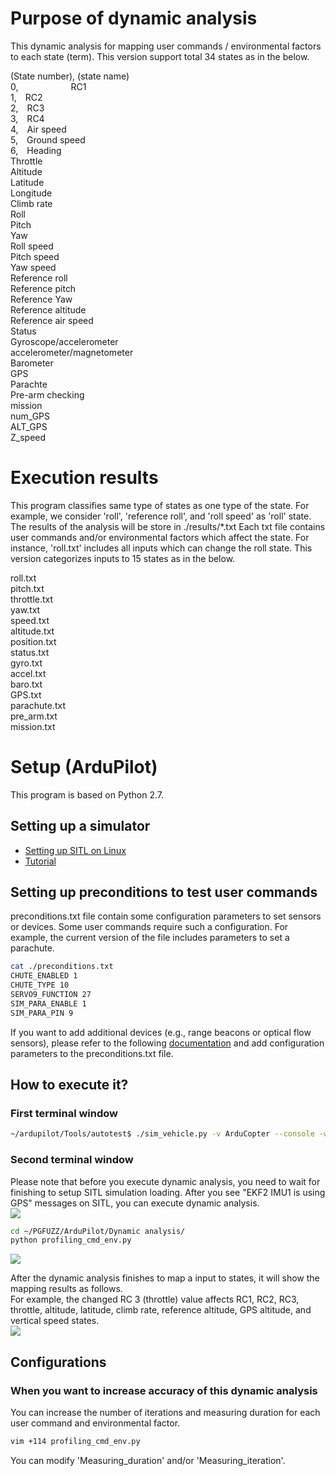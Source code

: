 # Purpose of dynamic analysis
This dynamic analysis for mapping user commands / environmental factors to each state (term).
This version support total 34 states as in the below.

(State number), (state name)<br>
0,&emsp;&emsp;&emsp;&emsp;&emsp;&emsp;RC1<br>
1,&emsp;RC2<br>
2,&emsp;RC3<br>
3,&emsp;RC4<br>
4,&emsp;Air speed<br>
5,&emsp;Ground speed<br>
6,&emsp;Heading<br>
Throttle<br>
Altitude<br>
Latitude<br>
Longitude<br>
Climb rate<br>
Roll<br>
Pitch<br>
Yaw<br>
Roll speed<br>
Pitch speed<br>
Yaw speed<br>
Reference roll<br>
Reference pitch<br>
Reference Yaw<br>
Reference altitude<br>
Reference air speed<br>
Status<br>
Gyroscope/accelerometer<br>
accelerometer/magnetometer<br>
Barometer<br>
GPS<br>
Parachte<br>
Pre-arm checking<br>
mission<br>
num_GPS<br>
ALT_GPS<br>
Z_speed<br>

# Execution results
This program classifies same type of states as one type of the state.
For example, we consider 'roll', 'reference roll', and 'roll speed' as 'roll' state.
The results of the analysis will be store in ./results/*.txt
Each txt file contains user commands and/or environmental factors which affect the state.
For instance, 'roll.txt' includes all inputs which can change the roll state.
This version categorizes inputs to 15 states as in the below.

roll.txt<br>
pitch.txt<br>
throttle.txt<br>
yaw.txt<br>
speed.txt<br>
altitude.txt<br>
position.txt<br>
status.txt<br>
gyro.txt<br>
accel.txt<br>
baro.txt<br>
GPS.txt<br>
parachute.txt<br>
pre_arm.txt<br>
mission.txt<br>

# Setup (ArduPilot)
This program is based on Python 2.7.

## Setting up a simulator
- <a href="https://ardupilot.org/dev/docs/setting-up-sitl-on-linux.html" target="_blank"> Setting up SITL on Linux </a>
- <a href="https://ardupilot.org/dev/docs/copter-sitl-mavproxy-tutorial.html" target="_blank"> Tutorial</a>

## Setting up preconditions to test user commands
preconditions.txt file contain some configuration parameters to set sensors or devices. Some user commands require such a configuration. For example, the current version of the file includes parameters to set a parachute. 
```bash
cat ./preconditions.txt
CHUTE_ENABLED 1
CHUTE_TYPE 10
SERVO9_FUNCTION 27
SIM_PARA_ENABLE 1
SIM_PARA_PIN 9
```
If you want to add additional devices (e.g., range beacons or optical flow sensors), please refer to the following <a href="https://ardupilot.org/dev/docs/copter-sitl-mavproxy-tutorial.html" target="_blank">documentation</a> and add configuration parameters to the preconditions.txt file.

## How to execute it?
### First terminal window
```bash
~/ardupilot/Tools/autotest$ ./sim_vehicle.py -v ArduCopter --console -w --map
```

### Second terminal window <br>
Please note that before you execute dynamic analysis, you need to wait for finishing to setup SITL simulation loading. After you see "EKF2 IMU1 is using GPS" messages on SITL, you can execute dynamic analysis.<br>
<img src="https://github.com/purseclab/PGFUZZ/blob/main/ArduPilot/Dynamic%20analysis/example/dynamic_ex1.jpg"> <br>


```bash
cd ~/PGFUZZ/ArduPilot/Dynamic analysis/
python profiling_cmd_env.py
```

<img src="https://github.com/purseclab/PGFUZZ/blob/main/ArduPilot/Dynamic%20analysis/example/dynamic_ex2.jpg">

After the dynamic analysis finishes to map a input to states, it will show the mapping results as follows.<br>
For example, the changed RC 3 (throttle) value affects RC1, RC2, RC3, throttle, altitude, latitude, climb rate, reference altitude, GPS altitude, and vertical speed states.<br>
<img src="https://github.com/purseclab/PGFUZZ/blob/main/ArduPilot/Dynamic%20analysis/example/dynamic_ex3.jpg"><br>

## Configurations
### When you want to increase accuracy of this dynamic analysis
You can increase the number of iterations and measuring duration for each user command and environmental factor.
```bash
vim +114 profiling_cmd_env.py 
```
You can modify 'Measuring_duration' and/or 'Measuring_iteration'.
